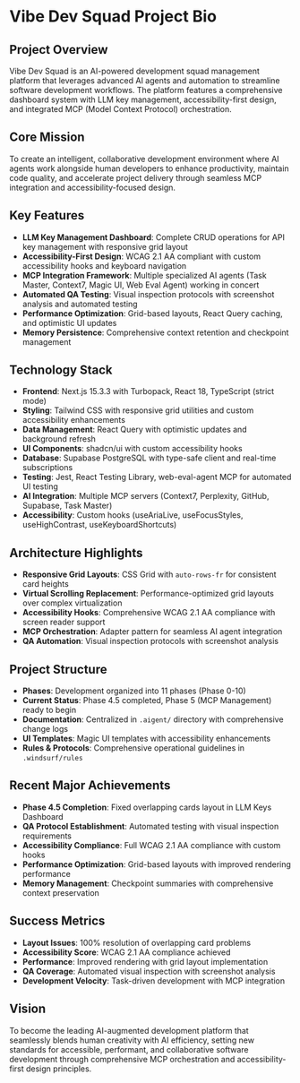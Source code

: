 # Vibe Dev Squad Project Bio

## Project Overview
Vibe Dev Squad is an AI-powered development squad management platform that leverages advanced AI agents and automation to streamline software development workflows. The platform features a comprehensive dashboard system with LLM key management, accessibility-first design, and integrated MCP (Model Context Protocol) orchestration.

## Core Mission
To create an intelligent, collaborative development environment where AI agents work alongside human developers to enhance productivity, maintain code quality, and accelerate project delivery through seamless MCP integration and accessibility-focused design.

## Key Features
- **LLM Key Management Dashboard**: Complete CRUD operations for API key management with responsive grid layout
- **Accessibility-First Design**: WCAG 2.1 AA compliant with custom accessibility hooks and keyboard navigation
- **MCP Integration Framework**: Multiple specialized AI agents (Task Master, Context7, Magic UI, Web Eval Agent) working in concert
- **Automated QA Testing**: Visual inspection protocols with screenshot analysis and automated testing
- **Performance Optimization**: Grid-based layouts, React Query caching, and optimistic UI updates
- **Memory Persistence**: Comprehensive context retention and checkpoint management

## Technology Stack
- **Frontend**: Next.js 15.3.3 with Turbopack, React 18, TypeScript (strict mode)
- **Styling**: Tailwind CSS with responsive grid utilities and custom accessibility enhancements
- **Data Management**: React Query with optimistic updates and background refresh
- **UI Components**: shadcn/ui with custom accessibility hooks
- **Database**: Supabase PostgreSQL with type-safe client and real-time subscriptions
- **Testing**: Jest, React Testing Library, web-eval-agent MCP for automated UI testing
- **AI Integration**: Multiple MCP servers (Context7, Perplexity, GitHub, Supabase, Task Master)
- **Accessibility**: Custom hooks (useAriaLive, useFocusStyles, useHighContrast, useKeyboardShortcuts)

## Architecture Highlights
- **Responsive Grid Layouts**: CSS Grid with `auto-rows-fr` for consistent card heights
- **Virtual Scrolling Replacement**: Performance-optimized grid layouts over complex virtualization
- **Accessibility Hooks**: Comprehensive WCAG 2.1 AA compliance with screen reader support
- **MCP Orchestration**: Adapter pattern for seamless AI agent integration
- **QA Automation**: Visual inspection protocols with screenshot analysis

## Project Structure
- **Phases**: Development organized into 11 phases (Phase 0-10)
- **Current Status**: Phase 4.5 completed, Phase 5 (MCP Management) ready to begin
- **Documentation**: Centralized in `.aigent/` directory with comprehensive change logs
- **UI Templates**: Magic UI templates with accessibility enhancements
- **Rules & Protocols**: Comprehensive operational guidelines in `.windsurf/rules`

## Recent Major Achievements
- **Phase 4.5 Completion**: Fixed overlapping cards layout in LLM Keys Dashboard
- **QA Protocol Establishment**: Automated testing with visual inspection requirements
- **Accessibility Compliance**: Full WCAG 2.1 AA compliance with custom hooks
- **Performance Optimization**: Grid-based layouts with improved rendering performance
- **Memory Management**: Checkpoint summaries with comprehensive context preservation

## Success Metrics
- **Layout Issues**: 100% resolution of overlapping card problems
- **Accessibility Score**: WCAG 2.1 AA compliance achieved
- **Performance**: Improved rendering with grid layout implementation
- **QA Coverage**: Automated visual inspection with screenshot analysis
- **Development Velocity**: Task-driven development with MCP integration

## Vision
To become the leading AI-augmented development platform that seamlessly blends human creativity with AI efficiency, setting new standards for accessible, performant, and collaborative software development through comprehensive MCP orchestration and accessibility-first design principles.
